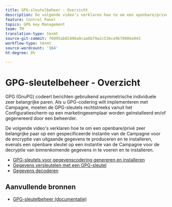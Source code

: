 ```yaml
---
title: GPG-sleutelbeheer - Overzicht
description: De volgende video's verklaren hoe te om een openbare/privé zeer belangrijke paar op een gespecificeerde instantie van de Campagne voor de encryptie van uitgaande gegevens te produceren en te installeren, evenals een openbare sleutel op een instantie van de Campagne voor de decryptie van binnenkomende gegevens in te voeren en te installeren.
feature: Control Panel
topics: GPG key Management
team: TM
translation-type: tm+mt
source-git-commit: f0d95ab02496a9caa6b79a2c536ce9b7090da943
workflow-type: tm+mt
source-wordcount: '164'
ht-degree: 0%

---
```



# GPG-sleutelbeheer - Overzicht

GPG (GnuPG) codeert berichten gebruikend asymmetrische individuele zeer belangrijke paren. Als u GPG-codering wilt implementeren met Campagne, moeten de GPG-sleutels rechtstreeks vanuit het Configuratiescherm op een marketingexemplaar worden geïnstalleerd en/of gegenereerd door een beheerder.

De volgende video&#39;s verklaren hoe te om een openbare/privé zeer belangrijke paar op een gespecificeerde instantie van de Campagne voor de encryptie van uitgaande gegevens te produceren en te installeren, evenals een openbare sleutel op een instantie van de Campagne voor de decryptie van binnenkomende gegevens in te voeren en te installeren.

* [GPG-sleutels voor gegevenscodering genereren en installeren](./generating-and-installing-gpg-keys-for-data-encryption.md)
* [Gegevens versleutelen met een GPG-sleutel](./using-a-gpg-key-to-encrypt-data.md)
* [Gegevens decoderen](./decrypting-data.md)

## Aanvullende bronnen

* [GPG-sleutelbeheer (documentatie)](https://docs.adobe.com/content/help/en/control-panel/using/instances-settings/gpg-keys-management.html)

